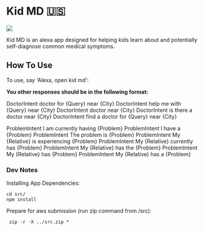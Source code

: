 
#  Kid MD 🇺🇸

<img src="https://m.media-amazon.com/images/G/01/mobile-apps/dex/alexa/alexa-skills-kit/tutorials/fact/header._TTH_.png" />

Kid MD is an alexa app designed for helping kids learn about and potentially self-diagnose common medical symptoms.


## How To Use

To use, say 'Alexa, open kid md':

<b>You other responses should be in the following format:</b>

DoctorIntent doctor for {Query} near {City}
DoctorIntent help me with {Query} near {City}
DoctorIntent doctor near {City}
DoctorIntent is there a doctor near {City}
DoctorIntent find a doctor for {Query} near {City}

ProblemIntent I am currently having {Problem}
ProblemIntent I have a {Problem}
ProblemIntent The problem is {Problem}
ProblemIntent My {Relative} is experiencing {Problem}
ProblemIntent My {Relative} currently has {Problem}
ProblemIntent My {Relative} has the {Problem}
ProblemIntent My {Relative} has {Problem}
ProblemIntent My {Relative} has a {Problem}



### Dev Notes

Installing App Dependencies:
```
cd src/ 
npm install
```
Prepare for aws submission (run zip command from /src): 
```
 zip -r -X ../src.zip *
```
